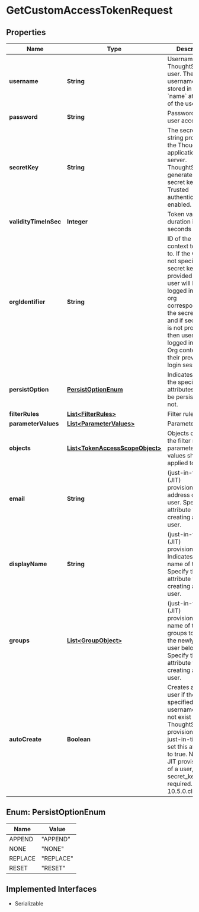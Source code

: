 

# GetCustomAccessTokenRequest


## Properties

| Name | Type | Description | Notes |
|------------ | ------------- | ------------- | -------------|
|**username** | **String** | Username of the ThoughtSpot user. The username is stored in the &#x60;name&#x60; attribute of the user object. |  |
|**password** | **String** | Password of the user account |  [optional] |
|**secretKey** | **String** | The secret key string provided by the ThoughtSpot application server. ThoughtSpot generates a secret key when Trusted authentication is enabled. |  [optional] |
|**validityTimeInSec** | **Integer** | Token validity duration in seconds |  [optional] |
|**orgIdentifier** | **String** | ID of the Org context to log in to. If the Org ID is not specified and secret key is provided then user will be logged into the org corresponding to the secret key, and if secret key is not provided then user will be logged in to the Org context of their previous login session. |  [optional] |
|**persistOption** | [**PersistOptionEnum**](#PersistOptionEnum) | Indicates whether the specified attributes should be persisted or not. |  |
|**filterRules** | [**List&lt;FilterRules&gt;**](FilterRules.md) | Filter rules. |  [optional] |
|**parameterValues** | [**List&lt;ParameterValues&gt;**](ParameterValues.md) | Parameter values. |  [optional] |
|**objects** | [**List&lt;TokenAccessScopeObject&gt;**](TokenAccessScopeObject.md) | Objects on which the filter rules and parameters values should be applied to |  [optional] |
|**email** | **String** | (just-in-time (JIT) provisioning)Email address of the user. Specify this attribute when creating a new user. |  [optional] |
|**displayName** | **String** | (just-in-time (JIT) provisioning) Indicates display name of the user. Specify this attribute when creating a new user. |  [optional] |
|**groups** | [**List&lt;GroupObject&gt;**](GroupObject.md) | (just-in-time (JIT) provisioning) ID or name of the groups to which the newly created user belongs. Specify this attribute when creating a new user. |  [optional] |
|**autoCreate** | **Boolean** |    Creates a new user if the specified username does not exist in ThoughtSpot. To provision a user just-in-time (JIT), set this attribute to true.      Note: For JIT provisioning of a user, the secret_key is required.     Version: 10.5.0.cl or later  |  [optional] |



## Enum: PersistOptionEnum

| Name | Value |
|---- | -----|
| APPEND | &quot;APPEND&quot; |
| NONE | &quot;NONE&quot; |
| REPLACE | &quot;REPLACE&quot; |
| RESET | &quot;RESET&quot; |


## Implemented Interfaces

* Serializable


